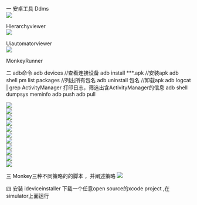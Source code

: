  一 安卓工具
Ddms<br>
![](https://github.com/mobiletest8/week2/blob/master/src/common/images/ddms.png)

Hierarchyviewer<br>
![](https://github.com/mobiletest8/week2/blob/master/src/common/images/hi.png)

Uiautomatorviewer<br>
![](https://github.com/mobiletest8/week2/blob/master/src/common/images/ui.png)

MonkeyRunner


二 adb命令
adb devices //查看连接设备
adb install ***.apk //安装apk
adb shell pm list packages //列出所有包名
adb uninstall 包名 //卸载apk
adb logcat | grep ActivityManager 打印日志，筛选出含ActivityManager的信息
adb shell dumpsys meminfo 
adb push 
adb pull 

 ![](https://github.com/mobiletest8/week2/blob/master/src/common/images/devices.png)
 <br>
 ![](https://github.com/mobiletest8/week2/blob/master/src/common/images/adbin.png)
 <br>
 ![](https://github.com/mobiletest8/week2/blob/master/src/common/images/packages.jpg)
 <br>
 ![](https://github.com/mobiletest8/week2/blob/master/src/common/images/adbunin.png)
 <br>
 ![](https://github.com/mobiletest8/week2/blob/master/src/common/images/adbp.png)
 <br>
 ![](https://github.com/mobiletest8/week2/blob/master/src/common/images/adbshell.png)
 <br>
 ![](https://github.com/mobiletest8/week2/blob/master/src/common/images/logcat.png)
 <br>
 ![](https://github.com/mobiletest8/week2/blob/master/src/common/images/dir.png)
 <br>
 ![](https://github.com/mobiletest8/week2/blob/master/src/common/images/rm.png)
 <br>
 ![](https://github.com/mobiletest8/week2/blob/master/src/common/images/ls.png)
 <br>
 ![](https://github.com/mobiletest8/week2/blob/master/src/common/images/dump.png)
 
 三 Monkey三种不同策略的的脚本 ，并阐述策略
 ![](https://github.com/mobiletest8/week2/blob/master/src/common/images/monkey1.png)

 四 安装 ideviceinstaller 下载一个任意open source的xcode project ,在simulator上面运行
     
